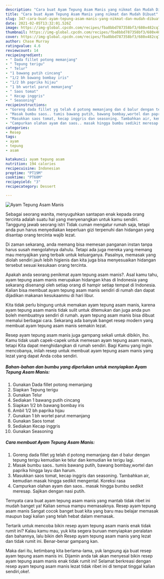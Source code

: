 ```yaml
---
description: "Cara buat Ayam Tepung Asam Manis yang nikmat dan Mudah Dibuat"
title: "Cara buat Ayam Tepung Asam Manis yang nikmat dan Mudah Dibuat"
slug: 347-cara-buat-ayam-tepung-asam-manis-yang-nikmat-dan-mudah-dibuat
date: 2021-02-05T13:32:01.526Z
image: https://img-global.cpcdn.com/recipes/fba8bbd787358bf3/680x482cq70/ayam-tepung-asam-manis-foto-resep-utama.jpg
thumbnail: https://img-global.cpcdn.com/recipes/fba8bbd787358bf3/680x482cq70/ayam-tepung-asam-manis-foto-resep-utama.jpg
cover: https://img-global.cpcdn.com/recipes/fba8bbd787358bf3/680x482cq70/ayam-tepung-asam-manis-foto-resep-utama.jpg
author: Chase Murray
ratingvalue: 4.6
reviewcount: 14
recipeingredient:
- " Dada fillet potong memanjang"
- " Tepung terigu"
- " Telur"
- "1 bawang putih cincang"
- "1/2 bh bawang bombay iris"
- "1/2 bh paprika hijau"
- "1 bh wortel parut memanjang"
- " Saos tomat"
- " Kecap inggris"
- " Seasoning"
recipeinstructions:
- "Goreng dada fillet yg telah d potong memanjang dan d balur dengan tepung terigu kemudian ke telur dan kemudian ke terigu lagi."
- "Masak bumbu saos.. tumis bawang putih, bawang bombay,wortel dan paprika hingga layu dan harum."
- "Masukkan saos tomat, kecap inggris dan seasoning. Tambahkan air, kemudian masak hingga sedikit mengental. Koreksi rasa"
- "Campurkan olahan ayam dan saos.. masak hingga bumbu sedikit meresap. Sajikan dengan nasi putih."
categories:
- Resep
tags:
- ayam
- tepung
- asam

katakunci: ayam tepung asam 
nutrition: 194 calories
recipecuisine: Indonesian
preptime: "PT19M"
cooktime: "PT60M"
recipeyield: "3"
recipecategory: Dessert

---
```



![Ayam Tepung Asam Manis](https://img-global.cpcdn.com/recipes/fba8bbd787358bf3/680x482cq70/ayam-tepung-asam-manis-foto-resep-utama.jpg)

Sebagai seorang wanita, menyuguhkan santapan enak kepada orang tercinta adalah suatu hal yang menyenangkan untuk kamu sendiri. Tanggung jawab seorang istri Tidak cuman mengatur rumah saja, tetapi anda pun harus menyediakan keperluan gizi terpenuhi dan hidangan yang disantap orang tercinta wajib lezat.

Di zaman  sekarang, anda memang bisa memesan panganan instan tanpa harus susah mengolahnya dahulu. Tetapi ada juga mereka yang memang mau menyajikan yang terbaik untuk keluarganya. Pasalnya, memasak yang diolah sendiri jauh lebih higienis dan kita juga bisa menyesuaikan hidangan tersebut sesuai kesukaan orang tercinta. 



Apakah anda seorang penikmat ayam tepung asam manis?. Asal kamu tahu, ayam tepung asam manis merupakan hidangan khas di Indonesia yang sekarang disenangi oleh setiap orang di hampir setiap tempat di Indonesia. Kalian bisa membuat ayam tepung asam manis sendiri di rumah dan dapat dijadikan makanan kesukaanmu di hari libur.

Kita tidak perlu bingung untuk memakan ayam tepung asam manis, karena ayam tepung asam manis tidak sulit untuk ditemukan dan juga anda pun boleh membuatnya sendiri di rumah. ayam tepung asam manis bisa dibuat memalui berbagai cara. Sekarang ada banyak banget resep modern yang membuat ayam tepung asam manis semakin lezat.

Resep ayam tepung asam manis juga gampang sekali untuk dibikin, lho. Kamu tidak usah capek-capek untuk memesan ayam tepung asam manis, tetapi Kita dapat menghidangkan di rumah sendiri. Bagi Kamu yang ingin mencobanya, inilah resep untuk membuat ayam tepung asam manis yang lezat yang dapat Anda coba sendiri.

<!--inarticleads1-->

##### Bahan-bahan dan bumbu yang diperlukan untuk menyiapkan Ayam Tepung Asam Manis:

1. Gunakan  Dada fillet potong memanjang
1. Siapkan  Tepung terigu
1. Gunakan  Telur
1. Sediakan 1 bawang putih cincang
1. Siapkan 1/2 bh bawang bombay iris
1. Ambil 1/2 bh paprika hijau
1. Gunakan 1 bh wortel parut memanjang
1. Gunakan  Saos tomat
1. Sediakan  Kecap inggris
1. Gunakan  Seasoning




<!--inarticleads2-->

##### Cara membuat Ayam Tepung Asam Manis:

1. Goreng dada fillet yg telah d potong memanjang dan d balur dengan tepung terigu kemudian ke telur dan kemudian ke terigu lagi.
1. Masak bumbu saos.. tumis bawang putih, bawang bombay,wortel dan paprika hingga layu dan harum.
1. Masukkan saos tomat, kecap inggris dan seasoning. Tambahkan air, kemudian masak hingga sedikit mengental. Koreksi rasa
1. Campurkan olahan ayam dan saos.. masak hingga bumbu sedikit meresap. Sajikan dengan nasi putih.




Ternyata cara buat ayam tepung asam manis yang mantab tidak ribet ini mudah banget ya! Kalian semua mampu memasaknya. Resep ayam tepung asam manis Sangat cocok banget buat kita yang baru mau belajar memasak maupun bagi kalian yang telah hebat dalam memasak.

Tertarik untuk mencoba bikin resep ayam tepung asam manis enak tidak rumit ini? Kalau kamu mau, yuk kita segera buruan menyiapkan peralatan dan bahannya, lalu bikin deh Resep ayam tepung asam manis yang lezat dan tidak rumit ini. Benar-benar gampang kan. 

Maka dari itu, ketimbang kita berlama-lama, yuk langsung aja buat resep ayam tepung asam manis ini. Dijamin anda tak akan menyesal bikin resep ayam tepung asam manis enak tidak rumit ini! Selamat berkreasi dengan resep ayam tepung asam manis lezat tidak ribet ini di tempat tinggal kalian sendiri,oke!.

